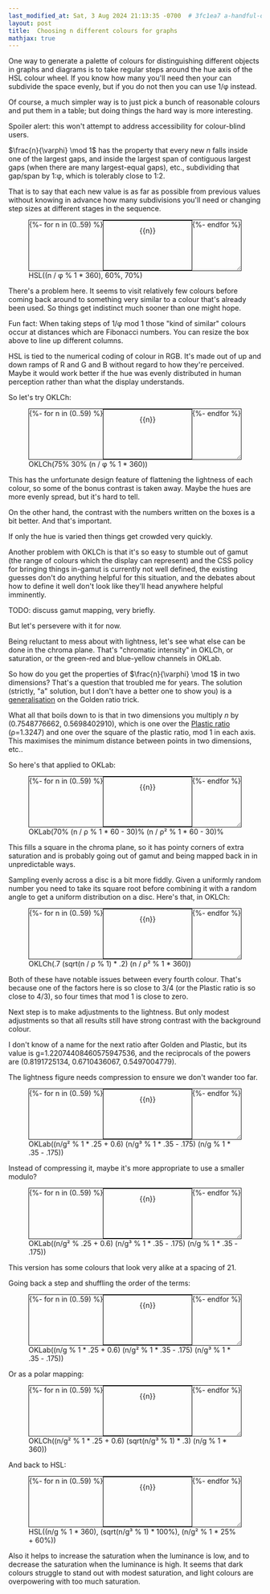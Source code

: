 ```yaml
---
last_modified_at: Sat, 3 Aug 2024 21:13:35 -0700  # 3fc1ea7 a-handful-of-drafts
layout: post
title:  Choosing n different colours for graphs
mathjax: true
---
```

<style>
.example {
    display: flex;
    flex-wrap: wrap;
    width: auto;
    height: 100px;
    border: 1px solid;
    overflow: auto;
    resize: both;
}
.example span {
    width: 60px;
    min-height: 40px;
    flex-grow: 1;
    text-align: center;
    line-height: 40px;
    border: .5px solid black;
}
</style>

One way to generate a palette of colours for distinguishing different
objects in graphs and diagrams is to take regular steps around the hue
axis of the HSL colour wheel.  If you know how many you'll need then
your can subdivide the space evenly, but if you do not then you can use
1/φ instead.

Of course, a much simpler way is to just pick a bunch of reasonable
colours and put them in a table; but doing things the hard way is more
interesting.

Spoiler alert: this won't attempt to address accessibility for
colour-blind users.

$\frac{n}{\varphi} \mod 1$ has the property that every new $n$ falls
inside one of the largest gaps, and inside the largest span of
contiguous largest gaps (when there are many largest-equal gaps), etc.,
subdividing that gap/span by 1:φ, which is tolerably close to 1:2.

That is to say that each new value is as far as possible from previous
values without knowing in advance how many subdivisions you'll need or
changing step sizes at different stages in the sequence.

<figure>
<div class="example">
{%- for n in (0..59) %}
<span style="background: hsl({{n |times:0.618033989 |modulo:1 |times:360 |round}}deg, 60%, 70%);">{{n}}</span>
{%- endfor %}
</div>
<figcaption>HSL((n / φ % 1 * 360), 60%, 70%)</figcaption>
</figure>

There's a problem here.  It seems to visit relatively few colours before
coming back around to something very similar to a colour that's already
been used.  So things get indistinct much sooner than one might hope.

Fun fact: When taking steps of 1/φ mod 1 those "kind of similar" colours
occur at distances which are Fibonacci numbers.   You can resize the box
above to line up different columns.

HSL is tied to the numerical coding of colour in RGB.  It's made out of
up and down ramps of R and G and B without regard to how they're
perceived.  Maybe it would work better if the hue was evenly distributed
in human perception rather than what the display understands.

So let's try OKLCh:

<figure>
<div class="example">
{%- for n in (0..59) %}
<span style="background: oklch(75% 30% {{n |times:0.618033989 |modulo:1 |times:360 |round}}deg);">{{n}}</span>
{%- endfor %}
</div>
<figcaption>OKLCh(75% 30% (n / φ % 1 * 360))</figcaption>
</figure>

This has the unfortunate design feature of flattening the lightness of
each colour, so some of the bonus contrast is taken away.  Maybe the
hues are more evenly spread, but it's hard to tell.

On the other hand, the contrast with the numbers written on the boxes is
a bit better.  And that's important.

If only the hue is varied then things get crowded very quickly.

Another problem with OKLCh is that it's so easy to stumble out of gamut
(the range of colours which the display can represent) and the CSS
policy for bringing things in-gamut is currently not well defined, the
existing guesses don't do anything helpful for this situation, and the
debates about how to define it well don't look like they'll head
anywhere helpful imminently.

TODO: discuss gamut mapping, very briefly.

But let's persevere with it for now.

Being reluctant to mess about with lightness, let's see what else can be
done in the chroma plane.  That's "chromatic intensity" in OKLCh, or
saturation, or the green-red and blue-yellow channels in OKLab.

So how do you get the properties of $\frac{n}{\varphi} \mod 1$ in two
dimensions?  That's a question that troubled me for years.  The solution
(strictly, "a" solution, but I  don't have a better one to show you) is
a [generalisation][quasirandom sequences] on the Golden ratio trick.

What all that boils down to is that in two dimensions you multiply $n$
by (0.7548776662, 0.5698402910), which is one over the [Plastic
ratio][] (ρ=1.3247) and one over the square of the plastic ratio, mod 1
in each axis.  This maximises the minimum distance between points in two
dimensions, etc..

So here's that applied to OKLab:
<figure>
<div class="example">
{%- for n in (0..59) %}
<span style="background: oklab(
{{-''-}}    .75
{{-' '-}}   {{n |times: 0.7548776662 |modulo: 1 |minus: 0.5 |times:0.4 |round:3}}
{{-' '-}}   {{n |times: 0.5698402910 |modulo: 1 |minus: 0.5 |times:0.4 |round:3}});">{{n}}</span>
{%- endfor %}
</div>
<figcaption>OKLab(70% (n / ρ % 1 * 60 - 30)% (n / ρ² % 1 * 60 - 30)%</figcaption>
</figure>

This fills a square in the chroma plane, so it has pointy corners of
extra saturation and is probably going out of gamut and being mapped
back in in unpredictable ways.

Sampling evenly across a disc is a bit more fiddly.  Given a uniformly
random number you need to take its square root before combining it with
a random angle to get a uniform distribution on a disc.  Here's that, in
OKLCh:

<figure>
<div class="example">
{%- for n in (0..59) %}
<span style="background: oklch(
{{-''-}}     .75
{{-' '-}}    calc(sqrt({{n |times: 0.7548776662 |modulo: 1 |round:3}}) * .2)
{{-' '-}}    {{n |times: 0.5698402910 |modulo: 1 |times: 360 |round}}deg);">{{n}}</span>
{%- endfor %}
</div>
<figcaption>OKLCh(.7 (sqrt(n / ρ % 1) * .2) (n / ρ² % 1 * 360))</figcaption>
</figure>

Both of these have notable issues between every fourth colour.  That's
because one of the factors here is so close to 3/4 (or the Plastic ratio
is so close to 4/3), so four times that mod 1 is close to zero.

Next step is to make adjustments to the lightness.  But only modest
adjustments so that all results still have strong contrast with the
background colour.

I don't know of a name for the next ratio after Golden and Plastic, but
its value is g=1.22074408460575947536, and the reciprocals of the powers
are (0.8191725134, 0.6710436067, 0.5497004779).

The lightness figure needs compression to ensure we don't wander too
far.

<figure>
<div class="example">
{%- for n in (0..59) %}
<span style="background: oklab(
{{-''-}}     {{n |times: 0.6710436067 |modulo: 1 |times: 0.25 |plus: 0.6|round:3}}
{{-' '-}}    {{n |times: 0.5497004779 |modulo: 1 |minus: 0.5 |times: 0.35|round:3}}
{{-' '-}}    {{n |times: 0.8191725134 |modulo: 1 |minus: 0.5 |times: 0.35|round:3}});">{{n}}</span>
{%- endfor %}
</div>
<figcaption>OKLab((n/g² % 1 * .25 + 0.6) (n/g³ % 1 * .35 - .175) (n/g % 1 * .35 - .175))</figcaption>
</figure>

Instead of compressing it, maybe it's more appropriate to use a smaller
modulo?
<figure>
<div class="example">
{%- for n in (0..59) %}
<span style="background: oklab(
{{-''-}}     {{n |times: 0.6710436067 |modulo: 0.25 |plus: 0.6|round:3}}
{{-' '-}}    {{n |times: 0.5497004779 |modulo: 1 |minus: 0.5 |times: 0.35|round:3}}
{{-' '-}}    {{n |times: 0.8191725134 |modulo: 1 |minus: 0.5 |times: 0.35|round:3}});">{{n}}</span>
{%- endfor %}
</div>
<figcaption>OKLab((n/g² % .25 + 0.6) (n/g³ % 1 * .35 - .175) (n/g % 1 * .35 - .175))</figcaption>
</figure>
This version has some colours that look very alike at a spacing of 21.

Going back a step and shuffling the order of the terms:
<figure>
<div class="example">
{%- for n in (0..59) %}
<span style="background: oklab(
{{-''-}}     {{n |times: 0.8191725134 |modulo: 1 |times: 0.25 |plus: 0.6|round:3}}
{{-' '-}}    {{n |times: 0.6710436067 |modulo: 1 |minus: 0.5 |times: 0.35|round:3}}
{{-' '-}}    {{n |times: 0.5497004779 |modulo: 1 |minus: 0.5 |times: 0.35|round:3}});">{{n}}</span>
{%- endfor %}
</div>
<figcaption>OKLab((n/g % 1 * .25 + 0.6) (n/g² % 1 * .35 - .175) (n/g³ % 1 * .35 - .175))</figcaption>
</figure>

Or as a polar mapping:
<figure>
<div class="example">
{%- for n in (0..59) %}
<span style="background: oklch(
{{-''-}}     {{n |times: 0.6710436067 |modulo: 1 |times: 0.25 |plus: 0.6|round:3}}
{{-' '-}}    calc(sqrt({{n |times: 0.5497004779 |modulo: 1 |round:3}}) * 0.3)
{{-' '-}}    {{n |times: 0.8191725134 |modulo: 1 |times: 360 |round}});">{{n}}</span>
{%- endfor %}
</div>
<figcaption>OKLCh((n/g² % 1 * .25 + 0.6) (sqrt(n/g³ % 1) * .3) (n/g % 1 * 360))</figcaption>
</figure>

And back to HSL:
<figure>
<div class="example">
{%- for n in (0..59) %}
<span style="background: hsl(
{{-''-}}     {{n |times: 0.8191725134 |modulo: 1 |times: 360 |round}}deg,
{{-' '-}}    calc(sqrt({{n |times: 0.5497004779 |modulo: 1 |round:3}}) * 100%),
{{-' '-}}    {{n |times: 0.6710436067 |modulo: 1 |times: 25 |plus: 60 |round}}%);">{{n}}</span>
{%- endfor %}
</div>
<figcaption>HSL((n/g % 1 * 360), (sqrt(n/g³ % 1) * 100%), (n/g² % 1 * 25% + 60%))</figcaption>
</figure>

Also it helps to increase the saturation when the luminance is low, and
to decrease the saturation when the luminance is high.  It seems that
dark colours struggle to stand out with modest saturation, and light
colours are overpowering with too much saturation.

[opponent process]: <https://en.wikipedia.org/wiki/Opponent_process>

[quasirandom sequences]: <https://extremelearning.com.au/unreasonable-effectiveness-of-quasirandom-sequences/>

[shadertoy demo]: <https://www.shadertoy.com/view/MXdGR7>
[stack exchange version]: <https://math.stackexchange.com/questions/2360055/combining-low-discrepancy-sets-to-produce-a-low-discrepancy-set>
[OKLab]: <https://developer.mozilla.org/en-US/docs/Web/CSS/color_value/oklab>

[Golden ratio]: <https://en.wikipedia.org/wiki/Golden_ratio>
[Plastic ratio]: <https://en.wikipedia.org/wiki/Plastic_ratio>

